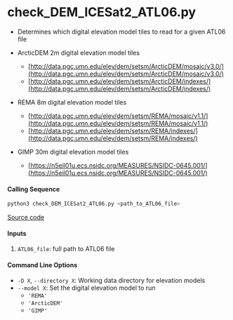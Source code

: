 check_DEM_ICESat2_ATL06.py
==========================

- Determines which digital elevation model tiles to read for a given ATL06 file

- ArcticDEM 2m digital elevation model tiles
    * [http://data.pgc.umn.edu/elev/dem/setsm/ArcticDEM/mosaic/v3.0/](http://data.pgc.umn.edu/elev/dem/setsm/ArcticDEM/mosaic/v3.0/)
    * [http://data.pgc.umn.edu/elev/dem/setsm/ArcticDEM/indexes/](http://data.pgc.umn.edu/elev/dem/setsm/ArcticDEM/indexes/)

- REMA 8m digital elevation model tiles
    * [http://data.pgc.umn.edu/elev/dem/setsm/REMA/mosaic/v1.1/](http://data.pgc.umn.edu/elev/dem/setsm/REMA/mosaic/v1.1/)
    * [http://data.pgc.umn.edu/elev/dem/setsm/REMA/indexes/](http://data.pgc.umn.edu/elev/dem/setsm/REMA/indexes/)

- GIMP 30m digital elevation model tiles
    * [https://n5eil01u.ecs.nsidc.org/MEASURES/NSIDC-0645.001/](https://n5eil01u.ecs.nsidc.org/MEASURES/NSIDC-0645.001/)

#### Calling Sequence
```bash
python3 check_DEM_ICESat2_ATL06.py <path_to_ATL06_file>
```
[Source code](https://github.com/tsutterley/ICESat-2-Grounding-Zones/blob/main/scripts/check_DEM_ICESat2_ATL06.py)

#### Inputs
1. `ATL06_file`: full path to ATL06 file

#### Command Line Options
- `-D X`, `--directory X`: Working data directory for elevation models
- `--model X`: Set the digital elevation model to run
    * `'REMA'`
    * `'ArcticDEM'`
    * `'GIMP'`
